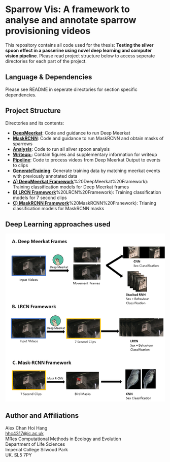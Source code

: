 # Sparrow Vis: A framework to analyse and annotate sparrow provisioning videos
This repository contains all code used for the thesis: **Testing the silver spoon effect in a passerine using novel deep learning and computer vision pipeline**. Please read project structure below to access seperate directories for each part of the project.

## Language & Dependencies
Please see README in seperate directories for section specific dependencies.  

## Project Structure
Directories and its contents:  

- [**DeepMeerkat**](https://github.com/alexhang212/SparrowVis_Code/tree/master/DeepMeerkat): Code and guidance to run Deep Meerkat  
- [**MaskRCNN**](https://github.com/alexhang212/SparrowVis_Code/tree/master/MaskRCNN): Code and guidance to run MaskRCNN and obtain masks of sparrows  
- [**Analysis**](https://github.com/alexhang212/SparrowVis_Code/tree/master/Analysis): Code to run all silver spoon analysis  
- [**Writeup:**](https://github.com/alexhang212/SparrowVis_Code/tree/master/Writeup): Contain figures and supplementary information for writeup  
- [**Pipeline**](https://github.com/alexhang212/SparrowVis_Code/tree/master/Pipeline): Code to process videos from Deep Meerkat Output to events to clips 
- [**GenerateTraining**](https://github.com/alexhang212/SparrowVis_Code/tree/master/GenerateTraining): Generate training data by matching meerkat events with previously annotated data 
- [**A) DeepMeerkat Framework**](https://github.com/alexhang212/SparrowVis_Code/tree/master/A)%20DeepMeerkat%20Framework): Training classification models for Deep Meerkat frames  
- [**B) LRCN Framework**](https://github.com/alexhang212/SparrowVis_Code/tree/master/B)%20LRCN%20Framework): Training classification models for 7 second clips  
- [**C) MaskRCNN Framework**](https://github.com/alexhang212/SparrowVis_Code/tree/master/C)%20MaskRCNN%20Franework): Trianing classification models for MaskRCNN masks   

## Deep Learning approaches used
![Pipeline](Graphics/Pipeline.png)  

## Author and Affiliations
Alex Chan Hoi Hang  
hhc4317@ic.ac.uk  
MRes Computational Methods in Ecology and Evolution  
Department of Life Sciences  
Imperial College Silwood Park  
UK. SL5 7PY  
